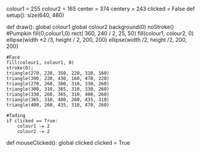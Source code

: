 colour1 = 255
colour2 = 165
center = 374 
centery = 243
clicked = False
def setup():
    size(640, 480)
    
def draw():
    global colour1
    global colour2
    background(0)
    noStroke()
   #Pumpkin
    fill(0,colour1,0)
    rect( 360, 240 / 2, 25, 50)
    fill(colour1, colour2, 0)
    ellipse(width *2 /3, height / 2, 200, 200)
    ellipse(width /2, height /2, 200, 200)

    #Face
    fill(colour1, colour1, 0)
    stroke(0);
    triangle(270, 220, 350, 220, 310, 160)
    triangle(390, 220, 430, 160, 470, 220)
    triangle(270, 260, 300, 310, 330, 260)
    triangle(300, 310, 365, 310, 330, 260)
    triangle(330, 260, 365, 310, 400, 260)
    triangle(365, 310, 400, 260, 435, 310)
    triangle(400, 260, 435, 310, 470, 260)
    
    #fading
    if clicked == True:
        colour1 -= 2
        colour2 -= 2

def mouseClicked():
    global clicked
    clicked = True
